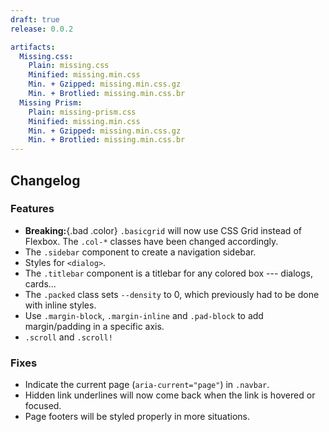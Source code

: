 ```yaml
---
draft: true
release: 0.0.2

artifacts:
  Missing.css:
    Plain: missing.css
    Minified: missing.min.css
    Min. + Gzipped: missing.min.css.gz
    Min. + Brotlied: missing.min.css.br
  Missing Prism:
    Plain: missing-prism.css
    Minified: missing.min.css
    Min. + Gzipped: missing.min.css.gz
    Min. + Brotlied: missing.min.css.br
---
```


## Changelog


### Features

 - **Breaking:**{.bad .color} `.basicgrid` will now use CSS Grid instead of
   Flexbox. The `.col-*` classes have been changed accordingly.
 - The `.sidebar` component to create a navigation sidebar.
 - Styles for `<dialog>`.
 - The `.titlebar` component is a titlebar for any colored box --- dialogs,
   cards...
 - The `.packed` class sets `--density` to 0, which previously had to be done
   with inline styles.
 - Use `.margin-block`, `.margin-inline` and `.pad-block` to add margin/padding
   in a specific axis.
 - `.scroll` and `.scroll!`

### Fixes

 - Indicate the current page (`aria-current="page"`) in `.navbar`.
 - Hidden link underlines will now come back when the link is hovered or
   focused.
 - Page footers will be styled properly in more situations.